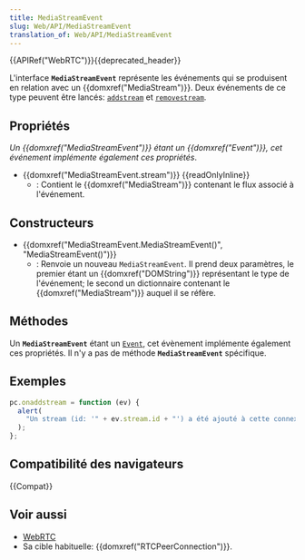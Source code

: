 ```yaml
---
title: MediaStreamEvent
slug: Web/API/MediaStreamEvent
translation_of: Web/API/MediaStreamEvent
---
```


{{APIRef("WebRTC")}}{{deprecated_header}}

L'interface **`MediaStreamEvent`** représente les événements qui se produisent en relation avec un {{domxref("MediaStream")}}. Deux événements de ce type peuvent être lancés: [`addstream`](/fr/docs/Web/API/RTCPeerConnection/addstream_event) et [`removestream`](/fr/docs/Web/API/RTCPeerConnection/removestream_event).

## Propriétés

_Un {{domxref("MediaStreamEvent")}} étant un {{domxref("Event")}}, cet événement implémente également ces propriétés_.

- {{domxref("MediaStreamEvent.stream")}} {{readOnlyInline}}
  - : Contient le {{domxref("MediaStream")}} contenant le flux associé à l'événement.

## Constructeurs

- {{domxref("MediaStreamEvent.MediaStreamEvent()", "MediaStreamEvent()")}}
  - : Renvoie un nouveau `MediaStreamEvent`. Il prend deux paramètres, le premier étant un {{domxref("DOMString")}} représentant le type de l'événement; le second un dictionnaire contenant le {{domxref("MediaStream")}} auquel il se réfère.

## Méthodes

Un **`MediaStreamEvent`** étant un [`Event`](/fr/docs/Web/API/Event), cet évènement implémente également ces propriétés. Il n'y a pas de méthode **`MediaStreamEvent`** spécifique.

## Exemples

```js
pc.onaddstream = function (ev) {
  alert(
    "Un stream (id: '" + ev.stream.id + "') a été ajouté à cette connexion.",
  );
};
```

## Compatibilité des navigateurs

{{Compat}}

## Voir aussi

- [WebRTC](/fr/docs/Web/API/WebRTC_API)
- Sa cible habituelle: {{domxref("RTCPeerConnection")}}.
